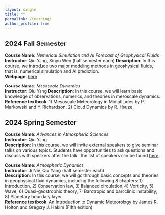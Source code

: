```yaml
---
layout: single
title: ""
permalink: /teaching/
author_profile: true
---
```


2024 Fall Semester
---
**Course Name**: *Numerical Simulation and AI Forecast of Geophysical Fluids* 
**Instructor**: Qiu Yang, Xinyu Wen (half semester each) 
**Description**: In this course, we introduce two major modeling methods in geophysical fluids, that is, numerical simulation and AI prediction.    
**Webpage**: [here](modeling_2024fall.md) 

**Course Name**: *Mesoscale Dynamics*  
**Instructor**: Qiu Yang 
**Description**: In this course, we will learn basic knowledge of observations, numerics, and theories in mesoscale dynamics. 
**Reference textbook**: 1) Mesoscale Meteorology in Midlatitudes by P. Markowski and Y. Richardson, 2) Cloud Dynamics by R. Houze. 

2024 Spring Semester
---
**Course Name**: *Advances in Atmospheric Sciences*  
**Instructor**: Qiu Yang  
**Description**: In this course, we will invite external speakers to give seminar talks on various topics. Students have opportunities to ask questions and discuss with speakers after the talk. The list of speakers can be found [here](https://www.atmos.pku.edu.cn/kxzb/xzbg/dqyhykxlt/index.htm).

**Course Name**: *Atmospheric Dynamics*   
**Instructor**: Ji Nie, Qiu Yang (half semester each)    
**Description**: In this course, we will go through basic concepts and theories in geophysical fluid dynamics, including the following 8 chapters: 1) Introduction, 2) Conservation law, 3) Balanced circulation, 4) Vorticity, 5) Wave, 6) Quasi-geostrophic theory, 7) Barotropic and baroclinic instability, 8) Planetary boundary layer.  
**Reference textbook**: An Introduction to Dynamic Meteorology by James R. Holton and Gregory J. Hakim (Fifth edition)
